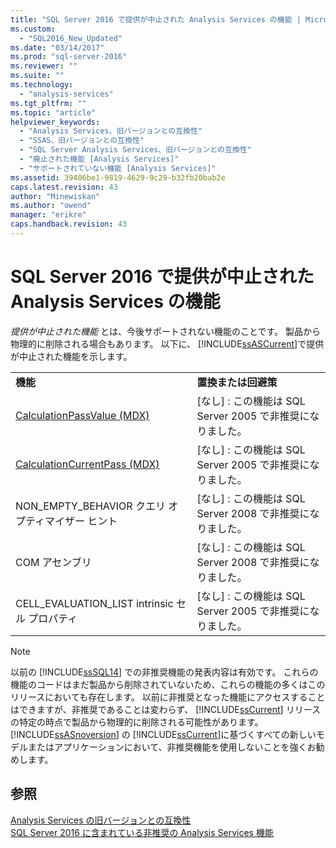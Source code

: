 ```yaml
---
title: "SQL Server 2016 で提供が中止された Analysis Services の機能 | Microsoft Docs"
ms.custom: 
  - "SQL2016_New_Updated"
ms.date: "03/14/2017"
ms.prod: "sql-server-2016"
ms.reviewer: ""
ms.suite: ""
ms.technology: 
  - "analysis-services"
ms.tgt_pltfrm: ""
ms.topic: "article"
helpviewer_keywords: 
  - "Analysis Services、旧バージョンとの互換性"
  - "SSAS、旧バージョンとの互換性"
  - "SQL Server Analysis Services、旧バージョンとの互換性"
  - "廃止された機能 [Analysis Services]"
  - "サポートされていない機能 [Analysis Services]"
ms.assetid: 39406be1-9819-4629-9c29-b32fb20bab2e
caps.latest.revision: 43
author: "Minewiskan"
ms.author: "owend"
manager: "erikre"
caps.handback.revision: 43
---
```

# SQL Server 2016 で提供が中止された Analysis Services の機能
  *提供が中止された機能* とは、今後サポートされない機能のことです。 製品から物理的に削除される場合もあります。 以下に、 [!INCLUDE[ssASCurrent](../includes/ssascurrent-md.md)]で提供が中止された機能を示します。  
  
|||  
|-|-|  
|**機能**|**置換または回避策**|  
|[CalculationPassValue (MDX)](../mdx/calculationpassvalue-mdx.md)|[なし] : この機能は SQL Server 2005 で非推奨になりました。|  
|[CalculationCurrentPass (MDX)](../mdx/calculationcurrentpass-mdx.md)|[なし] : この機能は SQL Server 2005 で非推奨になりました。|  
|NON_EMPTY_BEHAVIOR クエリ オプティマイザー ヒント|[なし] : この機能は SQL Server 2008 で非推奨になりました。|  
|COM アセンブリ|[なし] : この機能は SQL Server 2008 で非推奨になりました。|  
|CELL_EVALUATION_LIST intrinsic セル プロパティ|[なし] : この機能は SQL Server 2005 で非推奨になりました。|  
  
> [!NOTE]  
>  以前の [!INCLUDE[ssSQL14](../includes/sssql14-md.md)] での非推奨機能の発表内容は有効です。 これらの機能のコードはまだ製品から削除されていないため、これらの機能の多くはこのリリースにおいても存在します。 以前に非推奨となった機能にアクセスすることはできますが、非推奨であることは変わらず、 [!INCLUDE[ssCurrent](../includes/sscurrent-md.md)] リリースの特定の時点で製品から物理的に削除される可能性があります。 [!INCLUDE[ssASnoversion](../includes/ssasnoversion-md.md)] の [!INCLUDE[ssCurrent](../includes/sscurrent-md.md)]に基づくすべての新しいモデルまたはアプリケーションにおいて、非推奨機能を使用しないことを強くお勧めします。  
  
## 参照  
 [Analysis Services の旧バージョンとの互換性](../analysis-services/analysis-services-backward-compatibility.md)   
 [SQL Server 2016 に含まれている非推奨の Analysis Services 機能](../analysis-services/deprecated-analysis-services-features-in-sql-server-2016.md)  
  
  